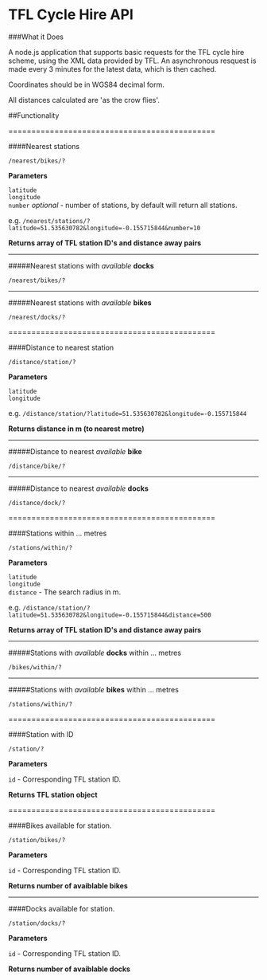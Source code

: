 TFL Cycle Hire API
========================================

###What it Does

A node.js application that supports basic requests for the TFL cycle hire scheme, using the XML data provided by TFL. An asynchronous resquest is made every 3 minutes for the latest data, which is then cached.

Coordinates should be in WGS84 decimal form.

All distances calculated are 'as the crow flies'.

##Functionality

=============================================

####Nearest stations

`/nearest/bikes/?`

**Parameters**

`latitude`  
`longitude`   
`number` *optional* - number of stations, by default will return all stations.

e.g. `/nearest/stations/?latitude=51.535630782&longitude=-0.155715844&number=10`

**Returns array of TFL station ID's and distance away pairs**

---------------------------------------------

#####Nearest stations with *available* **docks**

`/nearest/bikes/?`

---------------------------------------------

#####Nearest stations with *available* **bikes**

`/nearest/docks/?`

=============================================

####Distance to nearest station

`/distance/station/?`

**Parameters**

`latitude`  
`longitude`   

e.g. `/distance/station/?latitude=51.535630782&longitude=-0.155715844`

**Returns distance in m (to nearest metre)**

---------------------------------------------

#####Distance to nearest *available* **bike**

`/distance/bike/?`

---------------------------------------------

#####Distance to nearest *available* **docks**

`/distance/dock/?`

=============================================


####Stations within ... metres

`/stations/within/?`

**Parameters**

`latitude`  
`longitude`   
`distance` - The search radius in m.

e.g. `/distance/station/?latitude=51.535630782&longitude=-0.155715844&distance=500`
	
**Returns array of TFL station ID's and distance away pairs**

---------------------------------------------

#####Stations with *available* **docks** within ... metres

`/bikes/within/?`

---------------------------------------------

#####Stations with *available* **bikes** within ... metres
	
`/stations/within/?`

=============================================

####Station with ID

`/station/?`

**Parameters**

`id` - Corresponding TFL station ID.  

**Returns TFL station object**

=============================================

####Bikes available for station.

`/station/bikes/?`

**Parameters**

`id` - Corresponding TFL station ID.  

**Returns number of avaiblable bikes**

---------------------------------------------

####Docks available for station.

`/station/docks/?`

**Parameters**

`id` - Corresponding TFL station ID.  

**Returns number of avaiblable docks**



